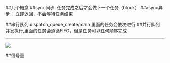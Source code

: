##几个概念
##sync同步:
任务完成之后才会做下一个任务（block）
##async异步：
立即返回，不会等待任务结束

##串行队列:dispatch_queue_create/main
里面的任务会依次进行
##并行队列
并发执行,里面的任务会遵循FIFO，但是任务可以任何顺序完成


----
![](/Users/Jincc/Desktop/MD/GCD/97583D20-794B-4105-9A10-276D83B9692D.png)

##信号量

